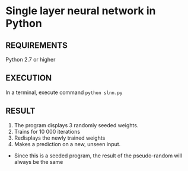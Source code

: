 # Single layer neural network in Python

## REQUIREMENTS
Python 2.7 or higher

## EXECUTION
In a terminal, execute command `python slnn.py`

## RESULT
 1. The program displays 3 randomly seeded weights.
 2. Trains for 10 000 iterations
 3. Redisplays the newly trained weights
 4. Makes a prediction on a new, unseen input.
 
* Since this is a seeded program, the result of the pseudo-random will always be the same
